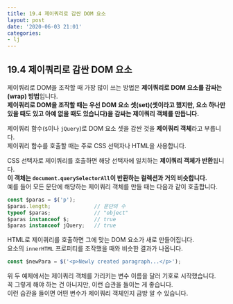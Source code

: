 ```yaml
---
title: 19.4 제이쿼리로 감싼 DOM 요소
layout: post
date: '2020-06-03 21:01'
categories:
- lj
---
```


## 19.4 제이쿼리로 감싼 DOM 요소

제이쿼리로 DOM을 조작할 때 가장 많이 쓰는 방법은 **제이쿼리로 DOM 요소를 감싸는(wrap) 방법**입니다.  
**제이쿼리로 DOM을 조작할 때는 우선 DOM 요소 셋(set)(셋이라고 했지만, 요소 하나만 있을 때도 있고 
아예 없을 때도 있습니다)을 감싸는 제이쿼리 객체를 만듭니다.**  

제이쿼리 함수(`$`이나 `jQuery`)로 DOM 요소 셋을 감싼 것을 **제이쿼리 객체**라고 부릅니다.  
제이쿼리 함수를 호출할 때는 주로 CSS 선택자나 HTML을 사용합니다.

CSS 선택자로 제이쿼리를 호출하면 해당 선택자에 일치하는 **제이쿼리 객체가 반환**됩니다.  
**이 객체는 `document.querySelectorAll`이 반환하는 컬렉션과 거의 비슷합니다.**  
예를 들어 모든 문단에 해당하는 제이쿼리 객체를 만들 때는 다음과 같이 호출합니다.

```javascript
const $paras = $('p');
$paras.length;              // 문단의 수
typeof $paras;              // "object"
$paras instanceof $;        // true
$paras instanceof jQuery;   // true
```

HTML로 제이쿼리를 호출하면 그에 맞는 DOM 요소가 새로 만들어집니다.  
요소의 `innerHTML` 프로퍼티를 조작했을 때와 비슷한 결과가 나옵니다.

```javascript
const $newPara = $('<p>Newly created paragraph...</p>');
```

위 두 예제에서는 제이쿼리 객체를 가리키는 변수 이름을 달러 기호로 시작했습니다.  
꼭 그렇게 해야 하는 건 아니지만, 이런 습관을 들이는 게 좋습니다.  
이런 습관을 들이면 어떤 변수가 제이쿼리 객체인지 금방 알 수 있습니다.
